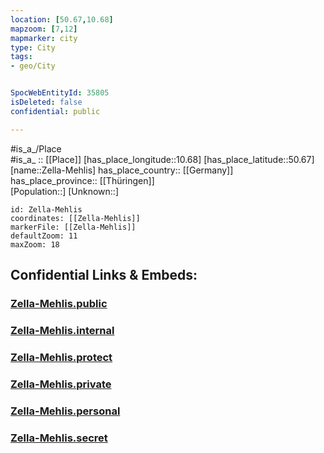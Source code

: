 ```yaml
---
location: [50.67,10.68] 
mapzoom: [7,12] 
mapmarker: city 
type: City
tags:
- geo/City


SpocWebEntityId: 35805
isDeleted: false
confidential: public

---
```

#is_a_/Place  
#is_a_ :: [[Place]] 
[has_place_longitude::10.68] 
[has_place_latitude::50.67] 
[name::Zella-Mehlis] 
has_place_country:: [[Germany]]  
has_place_province:: [[Thüringen]]  
[Population::] 
[Unknown::] 


```leaflet
id: Zella-Mehlis
coordinates: [[Zella-Mehlis]] 
markerFile: [[Zella-Mehlis]] 
defaultZoom: 11 
maxZoom: 18
```


## Confidential Links & Embeds: 

### [Zella-Mehlis.public](/_public/\Earth\Continent\Europe\Europe~Central\Germany\Germany~East\Thüringen\counties~TH\Schmalkalden-Meiningen\cities~SchmalkaldenZella-Mehlis.public.md) 

### [Zella-Mehlis.internal](/_internal/\Earth\Continent\Europe\Europe~Central\Germany\Germany~East\Thüringen\counties~TH\Schmalkalden-Meiningen\cities~SchmalkaldenZella-Mehlis.internal.md) 

### [Zella-Mehlis.protect](/_protect/\Earth\Continent\Europe\Europe~Central\Germany\Germany~East\Thüringen\counties~TH\Schmalkalden-Meiningen\cities~SchmalkaldenZella-Mehlis.protect.md) 

### [Zella-Mehlis.private](/_private/\Earth\Continent\Europe\Europe~Central\Germany\Germany~East\Thüringen\counties~TH\Schmalkalden-Meiningen\cities~SchmalkaldenZella-Mehlis.private.md) 

### [Zella-Mehlis.personal](/_personal/\Earth\Continent\Europe\Europe~Central\Germany\Germany~East\Thüringen\counties~TH\Schmalkalden-Meiningen\cities~SchmalkaldenZella-Mehlis.personal.md) 

### [Zella-Mehlis.secret](/_secret/\Earth\Continent\Europe\Europe~Central\Germany\Germany~East\Thüringen\counties~TH\Schmalkalden-Meiningen\cities~SchmalkaldenZella-Mehlis.secret.md)

